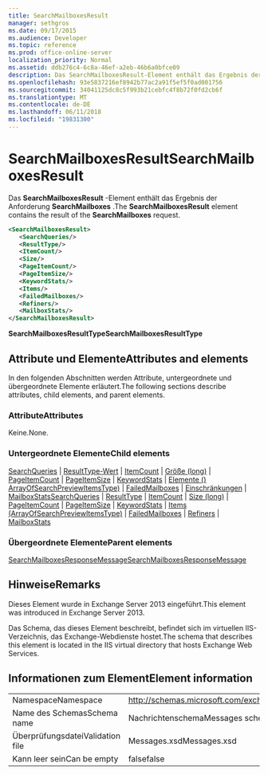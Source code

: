```yaml
---
title: SearchMailboxesResult
manager: sethgros
ms.date: 09/17/2015
ms.audience: Developer
ms.topic: reference
ms.prod: office-online-server
localization_priority: Normal
ms.assetid: ddb276c4-6c8a-46ef-a2eb-46b6a0bfce09
description: Das SearchMailboxesResult-Element enthält das Ergebnis der Anforderung SearchMailboxes.
ms.openlocfilehash: 93e5837216ef8942b77ac2a91f5ef5f0ad001756
ms.sourcegitcommit: 34041125dc8c5f993b21cebfc4f8b72f0fd2cb6f
ms.translationtype: MT
ms.contentlocale: de-DE
ms.lasthandoff: 06/11/2018
ms.locfileid: "19831300"
---
```

# <a name="searchmailboxesresult"></a><span data-ttu-id="fbf17-103">SearchMailboxesResult</span><span class="sxs-lookup"><span data-stu-id="fbf17-103">SearchMailboxesResult</span></span>

<span data-ttu-id="fbf17-104">Das **SearchMailboxesResult** -Element enthält das Ergebnis der Anforderung **SearchMailboxes** .</span><span class="sxs-lookup"><span data-stu-id="fbf17-104">The **SearchMailboxesResult** element contains the result of the **SearchMailboxes** request.</span></span> 
  
```XML
<SearchMailboxesResult>
   <SearchQueries/>
   <ResultType/>
   <ItemCount/>
   <Size/>
   <PageItemCount/>
   <PageItemSize/>
   <KeywordStats/>
   <Items/>
   <FailedMailboxes/>
   <Refiners/>
   <MailboxStats/>
</SearchMailboxesResult>
```

 <span data-ttu-id="fbf17-105">**SearchMailboxesResultType**</span><span class="sxs-lookup"><span data-stu-id="fbf17-105">**SearchMailboxesResultType**</span></span>
## <a name="attributes-and-elements"></a><span data-ttu-id="fbf17-106">Attribute und Elemente</span><span class="sxs-lookup"><span data-stu-id="fbf17-106">Attributes and elements</span></span>

<span data-ttu-id="fbf17-107">In den folgenden Abschnitten werden Attribute, untergeordnete und übergeordnete Elemente erläutert.</span><span class="sxs-lookup"><span data-stu-id="fbf17-107">The following sections describe attributes, child elements, and parent elements.</span></span>
  
### <a name="attributes"></a><span data-ttu-id="fbf17-108">Attribute</span><span class="sxs-lookup"><span data-stu-id="fbf17-108">Attributes</span></span>

<span data-ttu-id="fbf17-109">Keine.</span><span class="sxs-lookup"><span data-stu-id="fbf17-109">None.</span></span>
  
### <a name="child-elements"></a><span data-ttu-id="fbf17-110">Untergeordnete Elemente</span><span class="sxs-lookup"><span data-stu-id="fbf17-110">Child elements</span></span>

<span data-ttu-id="fbf17-111">[SearchQueries](searchqueries.md) | [ResultType-Wert](resulttype.md) | [ItemCount](itemcount.md) | [Größe (long)](size-long.md) | [PageItemCount](pageitemcount.md) | [PageItemSize](pageitemsize.md) | [KeywordStats](keywordstats.md) | [Elemente () ArrayOfSearchPreviewItemsType)](items-arrayofsearchpreviewitemstype.md) | [FailedMailboxes](failedmailboxes.md) | [Einschränkungen](refiners.md) | [MailboxStats](mailboxstats.md)</span><span class="sxs-lookup"><span data-stu-id="fbf17-111">[SearchQueries](searchqueries.md) | [ResultType](resulttype.md) | [ItemCount](itemcount.md) | [Size (long)](size-long.md) | [PageItemCount](pageitemcount.md) | [PageItemSize](pageitemsize.md) | [KeywordStats](keywordstats.md) | [Items (ArrayOfSearchPreviewItemsType)](items-arrayofsearchpreviewitemstype.md) | [FailedMailboxes](failedmailboxes.md) | [Refiners](refiners.md) | [MailboxStats](mailboxstats.md)</span></span>
  
### <a name="parent-elements"></a><span data-ttu-id="fbf17-112">Übergeordnete Elemente</span><span class="sxs-lookup"><span data-stu-id="fbf17-112">Parent elements</span></span>

[<span data-ttu-id="fbf17-113">SearchMailboxesResponseMessage</span><span class="sxs-lookup"><span data-stu-id="fbf17-113">SearchMailboxesResponseMessage</span></span>](searchmailboxesresponsemessage.md)
  
## <a name="remarks"></a><span data-ttu-id="fbf17-114">Hinweise</span><span class="sxs-lookup"><span data-stu-id="fbf17-114">Remarks</span></span>

<span data-ttu-id="fbf17-115">Dieses Element wurde in Exchange Server 2013 eingeführt.</span><span class="sxs-lookup"><span data-stu-id="fbf17-115">This element was introduced in Exchange Server 2013.</span></span>
  
<span data-ttu-id="fbf17-116">Das Schema, das dieses Element beschreibt, befindet sich im virtuellen IIS-Verzeichnis, das Exchange-Webdienste hostet.</span><span class="sxs-lookup"><span data-stu-id="fbf17-116">The schema that describes this element is located in the IIS virtual directory that hosts Exchange Web Services.</span></span>
  
## <a name="element-information"></a><span data-ttu-id="fbf17-117">Informationen zum Element</span><span class="sxs-lookup"><span data-stu-id="fbf17-117">Element information</span></span>

|||
|:-----|:-----|
|<span data-ttu-id="fbf17-118">Namespace</span><span class="sxs-lookup"><span data-stu-id="fbf17-118">Namespace</span></span>  <br/> |http://schemas.microsoft.com/exchange/services/2006/messages  <br/> |
|<span data-ttu-id="fbf17-119">Name des Schemas</span><span class="sxs-lookup"><span data-stu-id="fbf17-119">Schema name</span></span>  <br/> |<span data-ttu-id="fbf17-120">Nachrichtenschema</span><span class="sxs-lookup"><span data-stu-id="fbf17-120">Messages schema</span></span>  <br/> |
|<span data-ttu-id="fbf17-121">Überprüfungsdatei</span><span class="sxs-lookup"><span data-stu-id="fbf17-121">Validation file</span></span>  <br/> |<span data-ttu-id="fbf17-122">Messages.xsd</span><span class="sxs-lookup"><span data-stu-id="fbf17-122">Messages.xsd</span></span>  <br/> |
|<span data-ttu-id="fbf17-123">Kann leer sein</span><span class="sxs-lookup"><span data-stu-id="fbf17-123">Can be empty</span></span>  <br/> |<span data-ttu-id="fbf17-124">false</span><span class="sxs-lookup"><span data-stu-id="fbf17-124">false</span></span>  <br/> |
   

